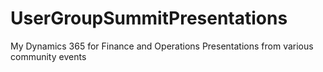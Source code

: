 # UserGroupSummitPresentations
My Dynamics 365 for Finance and Operations Presentations from various community events
